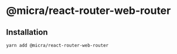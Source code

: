 # @micra/react-router-web-router

## Installation

```sh
yarn add @micra/react-router-web-router
```
